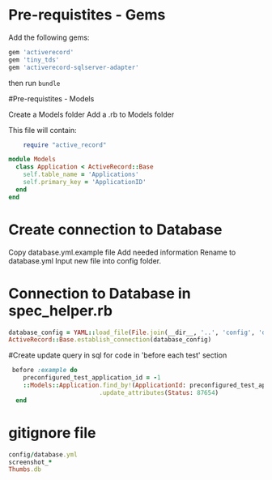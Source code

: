 # Pre-requistites - Gems

Add the following gems:

```ruby
gem 'activerecord'
gem 'tiny_tds'
gem 'activerecord-sqlserver-adapter'
```
then run `bundle`

#Pre-requistites - Models

Create a Models folder
Add a .rb to Models folder

This file will contain:
```ruby
    require "active_record"
```

```ruby
module Models
  class Application < ActiveRecord::Base
    self.table_name = 'Applications'
    self.primary_key = 'ApplicationID'
  end
end
```

# Create connection to Database
Copy database.yml.example file
Add needed information
Rename to database.yml
Input new file into config folder.

# Connection to Database in spec_helper.rb
```ruby
database_config = YAML::load_file(File.join(__dir__, '..', 'config', 'database.yml'))
ActiveRecord::Base.establish_connection(database_config)
```

#Create update query in sql for code in 'before each test' section
```ruby
 before :example do
    preconfigured_test_application_id = -1
    ::Models::Application.find_by!(ApplicationId: preconfigured_test_application_id)
                         .update_attributes(Status: 87654)
  end
```

# gitignore file
```ruby
config/database.yml
screenshot_*
Thumbs.db
```